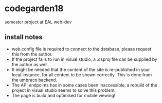 ﻿# codegarden18
semester project at EAL web-dev


## install notes

- web.config file is required to connect to the database, please request this from the author. 
- If the project fails to run in visual studio, a .csproj file can be supplied by the author as well.
- It might be needed that the content of the site is re-published in your local instance, for all content to be shown correctly. This is done from the umbraco backend.
- The API endpoints has in some cases been inaccessible, a rebuild of the project in visual studio seems to solve this problem.
- The page is build and optimised for mobile viewing! 
